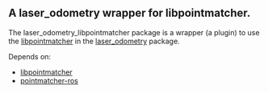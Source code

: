 A laser_odometry wrapper for libpointmatcher.
---

The laser_odometry_libpointmatcher package is a wrapper (a plugin) to use the [libpointmatcher](https://github.com/ethz-asl/libpointmatcher) in the [laser_odometry](https://github.com/artivis/laser_odometry) package.

Depends on:

 -  [libpointmatcher](https://github.com/ethz-asl/libpointmatcher)
 -  [pointmatcher-ros](https://github.com/ethz-asl/pointmatcher-ros)
